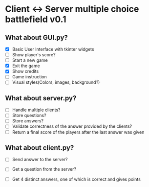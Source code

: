 # Client <-> Server multiple choice battlefield v0.1

## What about GUI.py?
- [x] Basic User Interface with tkinter widgets
- [ ] Show player's score?
- [ ] Start a new game
- [x] Exit the game
- [x] Show credits
- [ ] Game instruction 
- [ ] Visual styles(Colors, images, background?)

## What about server.py?
- [ ] Handle multiple clients?
- [ ] Store questions?
- [ ] Store answers?
- [ ] Validate correctness of the answer provided by the clients?
- [ ] Return a final score of the players after the last answer was given

## What about client.py?
- [ ] Send answer to the server?
- [ ] Get a question from the server?
- [ ] Get 4 distinct answers, one of which is correct and gives points

